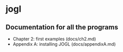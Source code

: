 # jogl

## Documentation for all the programs

- Chapter 2: first examples (docs/ch2.md)
- Appendix A: installing JOGL (docs/appendixA.md)
